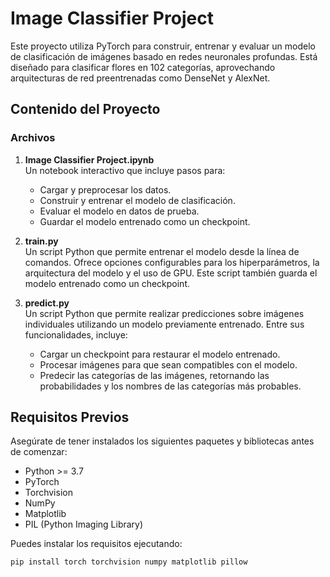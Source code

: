 # Image Classifier Project

Este proyecto utiliza PyTorch para construir, entrenar y evaluar un modelo de clasificación de imágenes basado en redes neuronales profundas. Está diseñado para clasificar flores en 102 categorías, aprovechando arquitecturas de red preentrenadas como DenseNet y AlexNet.

## Contenido del Proyecto

### Archivos

1. **Image Classifier Project.ipynb**  
   Un notebook interactivo que incluye pasos para:
   - Cargar y preprocesar los datos.
   - Construir y entrenar el modelo de clasificación.
   - Evaluar el modelo en datos de prueba.
   - Guardar el modelo entrenado como un checkpoint.

2. **train.py**  
   Un script Python que permite entrenar el modelo desde la línea de comandos. Ofrece opciones configurables para los hiperparámetros, la arquitectura del modelo y el uso de GPU. Este script también guarda el modelo entrenado como un checkpoint.

3. **predict.py**  
   Un script Python que permite realizar predicciones sobre imágenes individuales utilizando un modelo previamente entrenado. Entre sus funcionalidades, incluye:
   - Cargar un checkpoint para restaurar el modelo entrenado.
   - Procesar imágenes para que sean compatibles con el modelo.
   - Predecir las categorías de las imágenes, retornando las probabilidades y los nombres de las categorías más probables.

## Requisitos Previos

Asegúrate de tener instalados los siguientes paquetes y bibliotecas antes de comenzar:

- Python >= 3.7
- PyTorch
- Torchvision
- NumPy
- Matplotlib
- PIL (Python Imaging Library)

Puedes instalar los requisitos ejecutando:

```bash
pip install torch torchvision numpy matplotlib pillow
